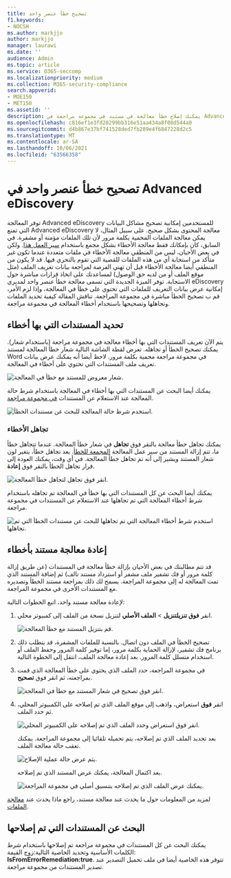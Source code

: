 ```yaml
---
title: تصحيح خطأ عنصر واحد
f1.keywords:
- NOCSH
ms.author: markjjo
author: markjjo
manager: laurawi
ms.date: ''
audience: Admin
ms.topic: article
ms.service: O365-seccomp
ms.localizationpriority: medium
ms.collection: M365-security-compliance
search.appverid:
- MOE150
- MET150
ms.assetid: ''
description: يمكنك إصلاح خطأ معالجة في مستند في مجموعة مراجعة في Advanced eDiscovery دون الحاجة إلى اتباع عملية المعالجة المجمعة للخطأ.
ms.openlocfilehash: c816ef1e3fd28299bb316e51aa434a8f08d544a0
ms.sourcegitcommit: d4b867e37bf741528ded7fb289e4f6847228d2c5
ms.translationtype: MT
ms.contentlocale: ar-SA
ms.lasthandoff: 10/06/2021
ms.locfileid: "63566358"
---
```

# <a name="single-item-error-remediation-in-advanced-ediscovery"></a>تصحيح خطأ عنصر واحد في Advanced eDiscovery

توفر المعالجة Advanced eDiscovery للمستخدمين إمكانية تصحيح مشاكل البيانات التي تمنع Advanced eDiscovery معالجة المحتوى بشكل صحيح. على سبيل المثال، لا يمكن معالجة الملفات المحمية بكلمة مرور لأن تلك الملفات مؤمنة أو مشفرة. في السابق، كان بإمكانك فقط معالجة الأخطاء بشكل مجمع باستخدام [سير العمل هذا](error-remediation-when-processing-data-in-advanced-ediscovery.md). ولكن في بعض الأحيان، ليس من المنطقي معالجة الأخطاء في ملفات متعددة عندما تكون غير متأكد من استجابة أي من هذه الملفات للقضية التي تقوم بالتحري فيها. قد لا يكون من المنطقي أيضا معالجة الأخطاء قبل أن تهني الفرصة لمراجعة بيانات تعريف الملف (مثل موقع الملف أو من لديه حق الوصول) لمساعدتك على اتخاذ قرارات مباشرة حول الاستجابة. توفر الميزة الجديدة التي  تسمى معالجة خطأ عنصر واحد لمديري eDiscovery إمكانية عرض بيانات التعريف للملفات التي تحتوي على خطأ في المعالجة، وإذا لزم الأمر، قم ب تصحيح الخطأ مباشرة في مجموعة المراجعة. تناقش المقالة كيفية تحديد الملفات وتجاهلها وتصحيحها باستخدام أخطاء المعالجة في مجموعة مراجعة.

## <a name="identify-documents-with-errors"></a>تحديد المستندات التي بها أخطاء

يتم الآن تعريف المستندات التي بها أخطاء معالجة في مجموعة مراجعة (باستخدام شعار). يمكنك تصحيح الخطأ أو تجاهله. تعرض لقطة الشاشة التالية شعار خطأ المعالجة لمستند Word في مجموعة مراجعة محمية بكلمة مرور. لاحظ أيضا أنه يمكنك عرض بيانات تعريف ملف المستندات التي تحتوي على أخطاء في المعالجة.

![شعار معروض للمستند مع خطأ في المعالجة.](../media/SIERimage1.png)

يمكنك أيضا البحث عن المستندات التي بها أخطاء في المعالجة باستخدام شرط حالة المعالجة عند الاستعلام  عن المستندات [في مجموعة مراجعة](review-set-search.md).

![استخدم شرط حالة المعالجة للبحث عن مستندات الخطأ.](../media/SIERimage2.png)

### <a name="ignore-errors"></a>تجاهل الأخطاء

يمكنك تجاهل خطأ معالجة بالنقر فوق **تجاهل** في شعار خطأ المعالجة. عندما تتجاهل خطأ ما، تتم إزالة المستند من سير عمل المعالجة [المجمعة للخطأ](error-remediation-when-processing-data-in-advanced-ediscovery.md). بعد تجاهل خطأ، يتغير لون شعار المستند ويشير إلى أنه تم تجاهل خطأ المعالجة. في أي وقت، يمكنك العودة إلى قرار تجاهل الخطأ بالنقر فوق **إعادة**.

![انقر فوق تجاهل لتجاهل خطأ المعالجة.](../media/SIERimage3.png)

يمكنك أيضا البحث عن كل المستندات التي بها خطأ في المعالجة تم تجاهله باستخدام شرط أخطاء المعالجة التي تم تجاهلها عند الاستعلام عن المستندات في مجموعة مراجعة.

![استخدم شرط أخطاء المعالجة التي تم تجاهلها للبحث عن مستندات الخطأ التي تم تجاهلها.](../media/SIERimage4.png)

## <a name="remediate-a-document-with-errors"></a>إعادة معالجة مستند بأخطاء

قد تتم مطالبتك في بعض الأحيان بإزالة خطأ معالجة في المستندات (عن طريق إزالة كلمة مرور أو فك تشفير ملف مشفر أو استرداد مستند تالف) ثم إضافة المستند الذي تمت المعالجة له إلى مجموعة المراجعة. يسمح لك ذلك بمراجعة مستند الخطأ وتصديره مع المستندات الأخرى في مجموعة المراجعة. 

لإعادة معالجة مستند واحد، اتبع الخطوات التالية:

1. انقر **فوق تنزيلتنزيل** >  **الملف الأصلي** لتنزيل نسخة من الملف إلى كمبيوتر محلي.

   ![قم بتنزيل المستند مع خطأ المعالجة.](../media/SIERimage5.png)

2. تصحيح الخطأ في الملف دون اتصال. بالنسبة للملفات المشفرة، قد يتطلب ذلك برنامج فك تشفير، لإزالة الحماية بكلمة مرور، إما توفير كلمة المرور وحفظ الملف أو استخدام متسلل كلمة المرور. بعد إعادة معالجة الملف، انتقل إلى الخطوة التالية.

3. في مجموعة المراجعة، حدد الملف الذي يحتوي على خطأ المعالجة الذي قمت بمراجعته، ثم انقر فوق **تصحيح**.

   ![انقر فوق تصحيح في شعار المستند مع خطأ في المعالجة.](../media/SIERimage6.png)


4. انقر **فوق** استعراض، واذهب إلى موقع الملف الذي تم إصلاحه على الكمبيوتر المحلي، ثم حدد الملف.

   ![انقر فوق استعراض وحدد الملف الذي تم إصلاحه على الكمبيوتر المحلي.](../media/SIERimage7.png)

    بعد تحديد الملف الذي تم إصلاحه، يتم تحميله تلقائيا إلى مجموعة المراجعة. يمكنك تعقب حالة معالجة الملف.

    ![يتم عرض حالة عملية الإصلاح.](../media/SIERimage8.png)

   بعد اكتمال المعالجة، يمكنك عرض المستند الذي تم إصلاحه.

    ![يمكنك عرض الملف الذي تم إصلاحه بتنسيق أصلي في مجموعة المراجعة.](../media/SIERimage9.png)

لمزيد من المعلومات حول ما يحدث عند معالجة مستند، راجع ماذا يحدث عند [معالجة الملفات](error-remediation-when-processing-data-in-advanced-ediscovery.md#what-happens-when-files-are-remediated).

## <a name="search-for-remediated-documents"></a>البحث عن المستندات التي تم إصلاحها

يمكنك البحث عن كل المستندات في مجموعة مراجعة تم إصلاحها باستخدام شرط الكلمات الأساسية وتحديد الخاصية التالية:زوج القيمة: **IsFromErrorRemediation:true**. تتوفر هذه الخاصية أيضا في ملف تحميل التصدير عند تصدير المستندات من مجموعة مراجعة.
